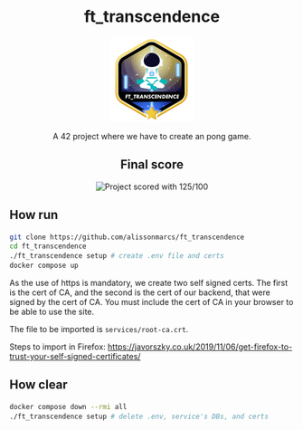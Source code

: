 <div align="center">
	<h1>ft_transcendence</h1>
	<img src="https://raw.githubusercontent.com/alissonmarcs/alissonmarcs/refs/heads/main/images/ft_transcendencem.png" alt="ft_transcendence project badge of 42"/>
	<p align="center">A 42 project where we have to create an pong game.</p>
</div>

<div align="center">
	<h2>Final score</h2>
	<img src="https://i.imgur.com/dL7Srhr.png" alt="Project scored with 125/100">
</div>

## How run

```sh
git clone https://github.com/alissonmarcs/ft_transcendence
cd ft_transcendence
./ft_transcendence setup # create .env file and certs
docker compose up
```

As the use of https is mandatory, we create two self signed certs. The first is the cert of CA, and the second is the cert of our backend, that were signed by the cert of CA. You must include the cert of CA in your browser to be able to use the site.

The file to be imported is `services/root-ca.crt`.

Steps to import in Firefox: https://javorszky.co.uk/2019/11/06/get-firefox-to-trust-your-self-signed-certificates/

## How clear

```sh
docker compose down --rmi all
./ft_transcendence setup # delete .env, service's DBs, and certs
```

